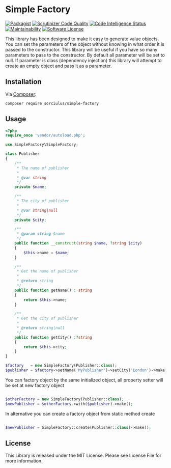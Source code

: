 Simple Factory
=======================


[![Packagist](https://img.shields.io/badge/packagist-1.1.1-lightgrey.svg)](https://packagist.org/packages/sorciulus/simpleFactory) [![Scrutinizer Code Quality](https://scrutinizer-ci.com/g/sorciulus/simpleFactory/badges/quality-score.png?b=master)](https://scrutinizer-ci.com/g/sorciulus/simpleFactory/?branch=master) [![Code Intelligence Status](https://scrutinizer-ci.com/g/sorciulus/simpleFactory/badges/code-intelligence.svg?b=master)](https://scrutinizer-ci.com/code-intelligence) [![Maintainability](https://api.codeclimate.com/v1/badges/6533365650a6255c78e5/maintainability)](https://codeclimate.com/github/sorciulus/simpleFactory/maintainability) [![Software License](https://img.shields.io/badge/license-MIT-brightgreen.svg?style=flat-square)](LICENSE)

This library has been designed to make it easy to generate value objects. You can set the parameters of the object without knowing in what order it is passed to the constructor. This library will be useful if you have so many parameters to pass to the constructor. By default all parameter will be set to null. If parameter is class (dependency injection) this library will attempt to create an empty object and pass it as a parameter.
 
## Installation

Via [Composer](http://getcomposer.org/):

```
composer require sorciulus/simple-factory
```
## Usage

```php
<?php
require_once 'vendor/autoload.php';

use SimpleFactory\SimpleFactory;

class Publisher
{
    /**
     * The name of publisher
     *
     * @var string
     */
    private $name;

    /**
     * The city of publisher
     *
     * @var string|null
     */
    private $city;

    /**
     * @param string $name
     */
    public function __construct(string $name, ?string $city)
    {
        $this->name = $name;
    }

    /**
     * Get the name of publisher
     *
     * @return string
     */
    public function getName() : string
    {
        return $this->name;
    }

    /**
     * Get the city of publisher
     *
     * @return string|null
     */
    public function getCity() :?string
    {
        return $this->city;
    }
}

$factory   = new SimpleFactory(Publisher::class);
$publisher = $factory->setName('MyPublisher')->setCity('London')->make();

```
You can factory object by the same initialized object, all property setter will be set at new factory object

```php

$otherFactory = new SimpleFactory(Publisher::class);
$newPublisher = $otherFactory->with($publisher)->make();

```

In alternative you can create a factory object from static method create

```php

$newPublisher = SimpleFactory::create(Publisher::class)->make();

```

License
----
This Library is released under the MIT License. Please see License File for more information.
